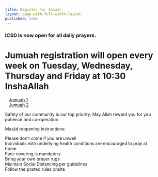```yaml
---
title: Register for Salaah
layout: page-with-full-width-layout
published: true
---
```


### ICSD is now open for all daily prayers.

<div class="row pt-10 pb-2" >
  <div class="col-12">
      <h1>Jumuah registration will open every week on Tuesday, Wednesday, Thursday and Friday at 10:30 InshaAllah</h1>
  </div>
   
 <div class="col-6 pb-3">
       <a class="btn btn-sm btn-warning" href="https://www.eventbrite.com/e/227192648327/" style="width: 100%;padding:12px;" target="_blank">Jumuah 1</a>
   </div>
   <div class="col-6 pb-3">
       <a class="btn btn-sm btn-warning" href="https://www.eventbrite.com/e/227195145797/" style="width: 100%;padding:12px;" target="_blank">Jumuah 2</a>
   </div>    
</div>

Safety of our community is our top priority. May Allah reward you for you patience and co-operation.

Masjid reopening instructions:

Please don’t come if you are unwell  
Individuals with underlying health conditions are encouraged to pray at home  
Face covering is mandatory  
Bring your own prayer rugs  
Maintain Social Distancing per guidelines  
Follow the posted rules onsite
